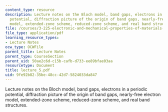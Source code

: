 ```yaml
---
content_type: resource
description: Lecture notes on the Bloch model, band gaps, electrons in a periodic
  potential, diffraction picture of the origin of band gaps, nearly-free electron
  model, extended-zone scheme, reduced-zone scheme, and real band structures.
file: /courses/3-225-electronic-and-mechanical-properties-of-materials-fall-2007/9fe92b8235be48cc42d75824033da847_lecture_5.pdf
file_type: application/pdf
learning_resource_types:
- Lecture Notes
ocw_type: OCWFile
parent_title: Lecture Notes
parent_type: CourseSection
parent_uid: 50ae2c6d-c15b-cafb-d733-ee89bfae03aa
resourcetype: Document
title: lecture_5.pdf
uid: 9fe92b82-35be-48cc-42d7-5824033da847
---
```

Lecture notes on the Bloch model, band gaps, electrons in a periodic potential, diffraction picture of the origin of band gaps, nearly-free electron model, extended-zone scheme, reduced-zone scheme, and real band structures.

